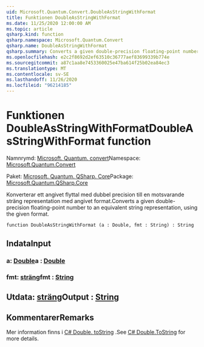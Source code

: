 ```yaml
---
uid: Microsoft.Quantum.Convert.DoubleAsStringWithFormat
title: Funktionen DoubleAsStringWithFormat
ms.date: 11/25/2020 12:00:00 AM
ms.topic: article
qsharp.kind: function
qsharp.namespace: Microsoft.Quantum.Convert
qsharp.name: DoubleAsStringWithFormat
qsharp.summary: Converts a given double-precision floating-point number to an equivalent string representation, using the given format.
ms.openlocfilehash: e2c2f8692d2ef63510c36777aef83699339b774e
ms.sourcegitcommit: a87c1aa8e7453360025e47ba614f25b02ea84ec3
ms.translationtype: MT
ms.contentlocale: sv-SE
ms.lasthandoff: 11/26/2020
ms.locfileid: "96214185"
---
```

# <a name="doubleasstringwithformat-function"></a><span data-ttu-id="55762-102">Funktionen DoubleAsStringWithFormat</span><span class="sxs-lookup"><span data-stu-id="55762-102">DoubleAsStringWithFormat function</span></span>

<span data-ttu-id="55762-103">Namnrymd: [Microsoft. Quantum. convert](xref:Microsoft.Quantum.Convert)</span><span class="sxs-lookup"><span data-stu-id="55762-103">Namespace: [Microsoft.Quantum.Convert](xref:Microsoft.Quantum.Convert)</span></span>

<span data-ttu-id="55762-104">Paket: [Microsoft. Quantum. QSharp. Core](https://nuget.org/packages/Microsoft.Quantum.QSharp.Core)</span><span class="sxs-lookup"><span data-stu-id="55762-104">Package: [Microsoft.Quantum.QSharp.Core](https://nuget.org/packages/Microsoft.Quantum.QSharp.Core)</span></span>


<span data-ttu-id="55762-105">Konverterar ett angivet flyttal med dubbel precision till en motsvarande sträng representation med angivet format.</span><span class="sxs-lookup"><span data-stu-id="55762-105">Converts a given double-precision floating-point number to an equivalent string representation, using the given format.</span></span>

```qsharp
function DoubleAsStringWithFormat (a : Double, fmt : String) : String
```


## <a name="input"></a><span data-ttu-id="55762-106">Indata</span><span class="sxs-lookup"><span data-stu-id="55762-106">Input</span></span>

### <a name="a--double"></a><span data-ttu-id="55762-107">a: [Double](xref:microsoft.quantum.lang-ref.double)</span><span class="sxs-lookup"><span data-stu-id="55762-107">a : [Double](xref:microsoft.quantum.lang-ref.double)</span></span>




### <a name="fmt--string"></a><span data-ttu-id="55762-108">fmt: [sträng](xref:microsoft.quantum.lang-ref.string)</span><span class="sxs-lookup"><span data-stu-id="55762-108">fmt : [String](xref:microsoft.quantum.lang-ref.string)</span></span>





## <a name="output--string"></a><span data-ttu-id="55762-109">Utdata: [sträng](xref:microsoft.quantum.lang-ref.string)</span><span class="sxs-lookup"><span data-stu-id="55762-109">Output : [String](xref:microsoft.quantum.lang-ref.string)</span></span>



## <a name="remarks"></a><span data-ttu-id="55762-110">Kommentarer</span><span class="sxs-lookup"><span data-stu-id="55762-110">Remarks</span></span>

<span data-ttu-id="55762-111">Mer information finns i [C# Double. toString](https://docs.microsoft.com/dotnet/api/system.double.tostring?view=netframework-4.7.1#System_Double_ToString_System_String_) .</span><span class="sxs-lookup"><span data-stu-id="55762-111">See [C# Double.ToString](https://docs.microsoft.com/dotnet/api/system.double.tostring?view=netframework-4.7.1#System_Double_ToString_System_String_) for more details.</span></span>